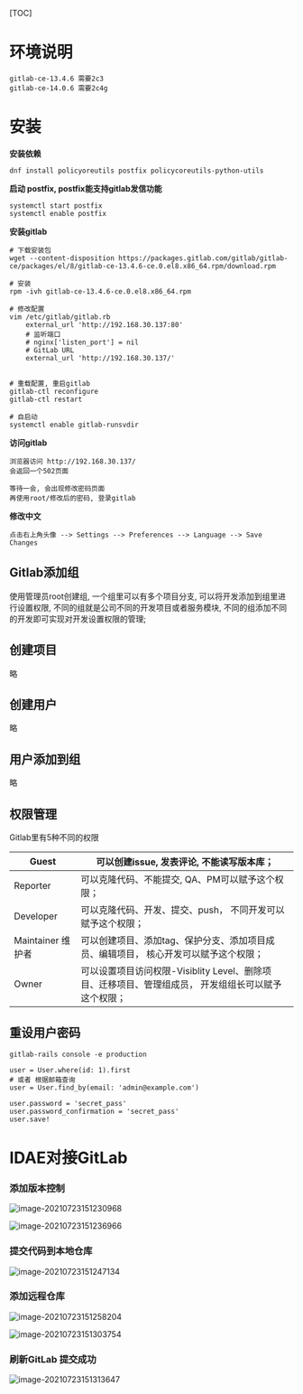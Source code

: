 [TOC]

# 环境说明

```
gitlab-ce-13.4.6 需要2c3
gitlab-ce-14.0.6 需要2c4g
```

# 安装

**安装依赖**

```shell
dnf install policyoreutils postfix policycoreutils-python-utils  
```

**启动 postfix, postfix能支持gitlab发信功能**

```shell
systemctl start postfix
systemctl enable postfix 
```

**安装gitlab**

```shell
# 下载安装包
wget --content-disposition https://packages.gitlab.com/gitlab/gitlab-ce/packages/el/8/gitlab-ce-13.4.6-ce.0.el8.x86_64.rpm/download.rpm

# 安装
rpm -ivh gitlab-ce-13.4.6-ce.0.el8.x86_64.rpm

# 修改配置
vim /etc/gitlab/gitlab.rb
    external_url 'http://192.168.30.137:80'
    # 监听端口
    # nginx['listen_port'] = nil
    # GitLab URL
    external_url 'http://192.168.30.137/'


# 重载配置, 重启gitlab
gitlab-ctl reconfigure
gitlab-ctl restart

# 自启动
systemctl enable gitlab-runsvdir
```

**访问gitlab**

```shell
浏览器访问 http://192.168.30.137/
会返回一个502页面

等待一会, 会出现修改密码页面
再使用root/修改后的密码, 登录gitlab
```

**修改中文**

```
点击右上角头像 --> Settings --> Preferences --> Language --> Save Changes
```

## Gitlab添加组

使用管理员root创建组, 一个组里可以有多个项目分支, 可以将开发添加到组里进行设置权限, 不同的组就是公司不同的开发项目或者服务模块, 不同的组添加不同的开发即可实现对开发设置权限的管理;

## 创建项目

略

## 创建用户

略

## 用户添加到组

略

## 权限管理

Gitlab里有5种不同的权限

| Guest           | 可以创建issue, 发表评论, 不能读写版本库；                                  |
| --------------- | ---------------------------------------------------------- |
| Reporter        | 可以克隆代码、不能提交, QA、PM可以赋予这个权限；                                |
| Developer       | 可以克隆代码、开发、提交、push， 不同开发可以赋予这个权限；                           |
| Maintainer  维护者 | 可以创建项目、添加tag、保护分支、添加项目成员、编辑项目， 核心开发可以赋予这个权限；               |
| Owner           | 可以设置项目访问权限-Visiblity Level、删除项目、迁移项目、管理组成员， 开发组组长可以赋予这个权限； |

## 重设用户密码

```
gitlab-rails console -e production

user = User.where(id: 1).first
# 或者 根据邮箱查询
user = User.find_by(email: 'admin@example.com')

user.password = 'secret_pass'
user.password_confirmation = 'secret_pass'
user.save!
```

# IDAE对接GitLab

### 添加版本控制

![image-20210723151230968](media/image-20210723151230968.png)

![image-20210723151236966](media/image-20210723151236966.png)

### 提交代码到本地仓库

![image-20210723151247134](media/image-20210723151247134.png)

### 添加远程仓库

![image-20210723151258204](media/image-20210723151258204.png)

![image-20210723151303754](media/image-20210723151303754.png)

### 刷新GitLab 提交成功

![image-20210723151313647](media/image-20210723151313647.png)
